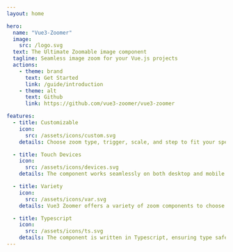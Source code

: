 ```yaml
---
layout: home

hero:
  name: "Vue3-Zoomer"
  image:
    src: /logo.svg
  text: The Ultimate Zoomable image component
  tagline: Seamless image zoom for your Vue.js projects
  actions:
    - theme: brand
      text: Get Started
      link: /guide/introduction
    - theme: alt
      text: Github
      link: https://github.com/vue3-zoomer/vue3-zoomer

features:
  - title: Customizable
    icon:
      src: /assets/icons/custom.svg
    details: Choose zoom type, trigger, scale, and step to fit your specific requirements.

  - title: Touch Devices
    icon:
      src: /assets/icons/devices.svg
    details: The component works seamlessly on both desktop and mobile devices, providing a smooth zooming experience across platforms.

  - title: Variety
    icon:
      src: /assets/icons/var.svg
    details: Vue3 Zoomer offers a variety of zoom components to choose from, allowing you to select the one that best fits your project's needs.

  - title: Typescript
    icon:
      src: /assets/icons/ts.svg
    details: The component is written in Typescript, ensuring type safety and a better developer experience.
---
```

